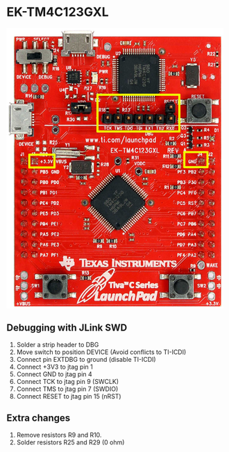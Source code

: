 # EK-TM4C123GXL

![alt text](ek-tm4c123gxl.png)

## Debugging with JLink SWD

1. Solder a strip header to DBG
2. Move switch to position DEVICE (Avoid conflicts to TI-ICDI)
3. Connect pin EXTDBG to ground (disable TI-ICDI)
4. Connect +3V3 to jtag pin 1
5. Connect GND to jtag pin 4
6. Connect TCK to jtag pin 9 (SWCLK)
7. Connect TMS to jtag pin 7 (SWDIO)
8. Connect RESET to jtag pin 15 (nRST)

## Extra changes

1. Remove resistors R9 and R10.
2. Solder resistors R25 and R29 (0 ohm)